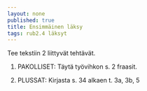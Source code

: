 ```yaml
---
layout: none
published: true
title: Ensimmäinen läksy
tags: rub2.4 läksyt
---
```

Tee tekstiin 2 liittyvät tehtävät.

1. PAKOLLISET: Täytä työvihkon s. 2 fraasit.

2. PLUSSAT: Kirjasta s. 34 alkaen t. 3a, 3b, 5
